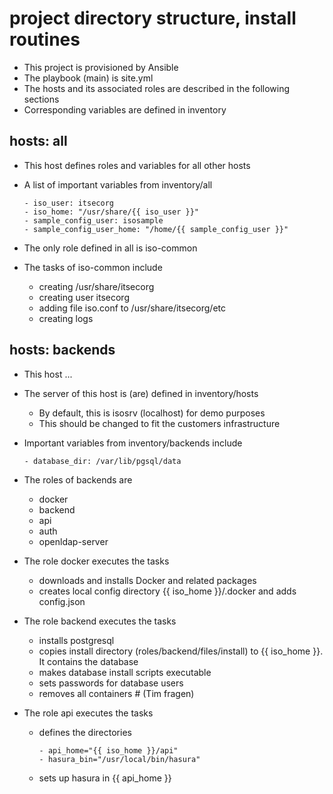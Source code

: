 # project directory structure, install routines

- This project is provisioned by Ansible
- The playbook (main) is site.yml
- The hosts and its associated roles are described in the following sections
- Corresponding variables are defined in inventory

## hosts: all

- This host defines roles and variables for all other hosts
- A list of important variables from inventory/all

  ```
  - iso_user: itsecorg
  - iso_home: "/usr/share/{{ iso_user }}"
  - sample_config_user: isosample
  - sample_config_user_home: "/home/{{ sample_config_user }}"
  
  ```
 
- The only role defined in all is iso-common
- The tasks of iso-common include

  - creating /usr/share/itsecorg
  - creating user itsecorg
  - adding file iso.conf to /usr/share/itsecorg/etc
  - creating logs
  
## hosts: backends

- This host ...
- The server of this host is (are) defined in inventory/hosts

  - By default, this is isosrv (localhost) for demo purposes
  - This should be changed to fit the customers infrastructure

- Important variables from inventory/backends include
  
    ```
    - database_dir: /var/lib/pgsql/data
    
    ```

- The roles of backends are

  - docker
  - backend
  - api
  - auth
  - openldap-server
  
- The role docker executes the tasks

  - downloads and installs Docker and related packages
  - creates local config directory {{ iso_home }}/.docker and adds config.json

- The role backend executes the tasks

  - installs postgresql
  - copies install directory (roles/backend/files/install) to {{ iso_home }}. It contains the database
  - makes database install scripts executable
  - sets passwords for database users
  - removes all containers # (Tim fragen)
  
- The role api executes the tasks
  - defines the directories
      ```
      - api_home="{{ iso_home }}/api"
      - hasura_bin="/usr/local/bin/hasura"
      ```
  - sets up hasura in {{ api_home }}
  
